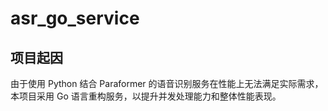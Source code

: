 # asr_go_service

## 项目起因

由于使用 Python 结合 Paraformer 的语音识别服务在性能上无法满足实际需求，本项目采用 Go 语言重构服务，以提升并发处理能力和整体性能表现。

